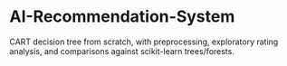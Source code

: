 # AI-Recommendation-System
CART decision tree from scratch, with preprocessing, exploratory rating analysis, and comparisons against scikit-learn trees/forests.
